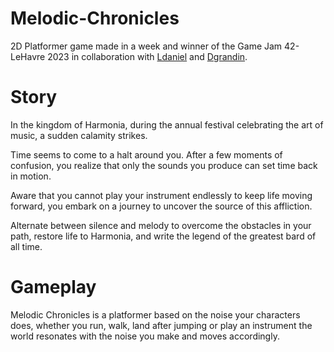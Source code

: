# Melodic-Chronicles
2D Platformer game made in a week and winner of the Game Jam 42-LeHavre 2023 in collaboration with [Ldaniel](https://github.com/lolopss) and [Dgrandin](https://github.com/dgrandin).

# Story
In the kingdom of Harmonia, during the annual festival celebrating the art of music, a sudden calamity strikes.

Time seems to come to a halt around you. After a few moments of confusion, you realize that only the sounds you produce can set time back in motion.

Aware that you cannot play your instrument endlessly to keep life moving forward, you embark on a journey to uncover the source of this affliction.

Alternate between silence and melody to overcome the obstacles in your path, restore life to Harmonia, and write the legend of the greatest bard of all time.

# Gameplay
Melodic Chronicles is a platformer based on the noise your characters does, whether you run, walk, land after jumping or play an instrument the world resonates with the noise you make and moves accordingly.
